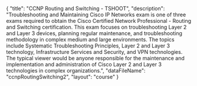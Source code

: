 {
	"title": "CCNP Routing and Switching - TSHOOT",
	"description": "Troubleshooting and Maintaining Cisco IP Networks exam is one of three exams required to obtain the Cisco Certified Network Professional - Routing and Switching certification. This exam focuses on troubleshooting Layer 2 and Layer 3 devices, planning regular maintenance, and troubleshooting methodology  in complex medium and large environments. The topics include Systematic Troubleshooting Principles, Layer 2 and Layer 3 technology, Infrastructure Services and Security, and VPN technologies. The typical viewer would be anyone responsible for the maintenance and implementation and administration of Cisco Layer 2 and Layer 3 technologies in complex organizations.",
	"dataFileName": "ccnpRoutingSwitching2",
	"layout": "course"
}